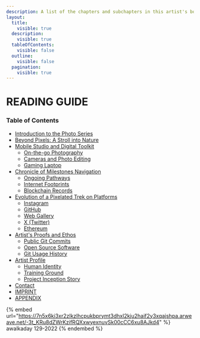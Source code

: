 ```yaml
---
description: A list of the chapters and subchapters in this artist's book
layout:
  title:
    visible: true
  description:
    visible: true
  tableOfContents:
    visible: false
  outline:
    visible: false
  pagination:
    visible: true
---
```


# READING GUIDE

### Table of Contents

* [Introduction to the Photo Series](introduction-to-the-photo-series.md)
* [Beyond Pixels: A Stroll into Nature](beyond-pixels-a-stroll-into-nature.md)
* [Mobile Studio and Digital Toolkit](mobile-studio-and-digital-toolkit/)
  * [On-the-go Photography](mobile-studio-and-digital-toolkit/on-the-go-photography.md)
  * [Cameras and Photo Editing](mobile-studio-and-digital-toolkit/cameras-and-photo-editing.md)
  * [Gaming Laptop](mobile-studio-and-digital-toolkit/gaming-laptop.md)
* [Chronicle of Milestones Navigation](chronicle-of-milestones-navigation/)
  * [Ongoing Pathways](chronicle-of-milestones-navigation/ongoing-pathways.md)
  * [Internet Footprints](chronicle-of-milestones-navigation/internet-footprints.md)
  * [Blockchain Records](chronicle-of-milestones-navigation/blockchain-records.md)
* [Evolution of a Pixelated Trek on Platforms](evolution-of-a-trek-on-platforms/)
  * [Instagram](evolution-of-a-trek-on-platforms/instagram.md)
  * [GitHub](evolution-of-a-trek-on-platforms/github.md)
  * [Web Gallery](evolution-of-a-trek-on-platforms/web-gallery.md)
  * [X (Twitter)](evolution-of-a-trek-on-platforms/web-gallery.md)
  * [Ethereum](evolution-of-a-trek-on-platforms/ethereum.md)
* [Artist's Proofs and Ethos](artists-proofs-and-ethos/)
  * [Public Git Commits](artists-proofs-and-ethos/public-git-commits.md)
  * [Open Source Software](artists-proofs-and-ethos/open-source-software.md)
  * [Git Usage History](artists-proofs-and-ethos/git-usage-history.md)
* [Artist Profile](artist-profile/)
  * [Human Identity](artist-profile/human-identity.md)
  * [Training Ground](artist-profile/training-ground.md)
  * [Project Inception Story](artist-profile/project-inception-story.md)
* [Contact](contact.md)
* [IMPRINT](imprint.md)
* [APPENDIX](appendix.md)



{% embed url="https://7n5x6ki3xr2zlkzlhcpukbprymt3dhxl2kju2haif2y3xqajshpa.arweave.net/-3t_KRu8dZWrKzifRQXxwyexnuvSk00cCC6xu8AJkd4" %}
awalkaday 129-2022
{% endembed %}

